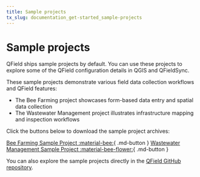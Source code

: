 ```yaml
---
title: Sample projects
tx_slug: documentation_get-started_sample-projects
---
```


# Sample projects

QField ships sample projects by default. You can use these projects to explore some of the QField configuration details in QGIS and QFieldSync.

These sample projects demonstrate various field data collection workflows and QField features:

- The Bee Farming project showcases form-based data entry and spatial data collection
- The Wastewater Management project illustrates infrastructure mapping and inspection workflows

Click the buttons below to download the sample project archives:

[Bee Farming Sample Project :material-bee:](../assets/projects/bee_farming_project.zip){ .md-button }
[Wastewater Management Sample Project :material-bee-flower:](../assets/projects/wastewater_management_project.zip){ .md-button }

You can also explore the sample projects directly in the [QField GitHub repository](https://github.com/opengisch/QField/tree/master/resources/sample_projects).
